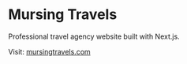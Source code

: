 # Mursing Travels

Professional travel agency website built with Next.js.

Visit: [mursingtravels.com](https://mursingtravels.com)
